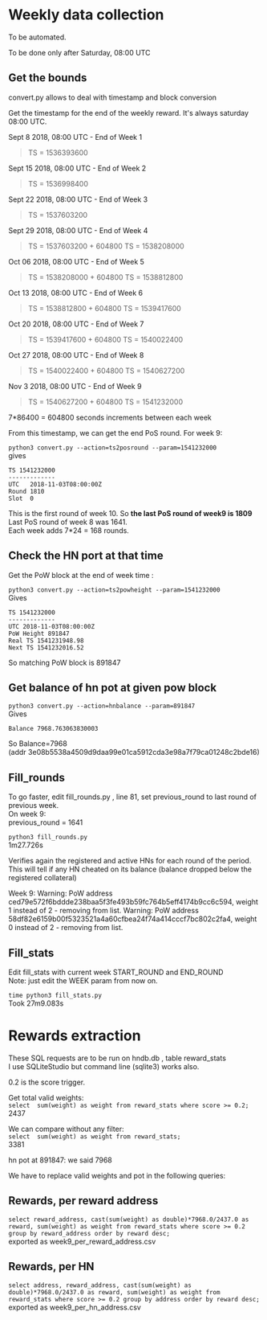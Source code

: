 # Weekly data collection

To be automated.

To be done only after Saturday, 08:00 UTC


## Get the bounds

convert.py allows to deal with timestamp and block conversion

Get the timestamp for the end of the weekly reward. It's always saturday 08:00 UTC.

Sept 8 2018, 08:00 UTC - End of Week 1
> TS = 1536393600

Sept 15 2018, 08:00 UTC - End of Week 2
> TS = 1536998400

Sept 22 2018, 08:00 UTC - End of Week 3
> TS = 1537603200

Sept 29 2018, 08:00 UTC - End of Week 4
> TS = 1537603200 + 604800
> TS = 1538208000

Oct 06 2018, 08:00 UTC - End of Week 5
> TS = 1538208000 + 604800
> TS = 1538812800

Oct 13 2018, 08:00 UTC - End of Week 6
> TS = 1538812800 + 604800
> TS = 1539417600

Oct 20 2018, 08:00 UTC - End of Week 7
> TS = 1539417600 + 604800
> TS = 1540022400

Oct 27 2018, 08:00 UTC - End of Week 8
> TS = 1540022400 + 604800
> TS = 1540627200

Nov 3 2018, 08:00 UTC - End of Week 9
> TS = 1540627200 + 604800
> TS = 1541232000

7*86400 = 604800 seconds increments between each week

From this timestamp, we can get the end PoS round. For week 9:

`python3 convert.py --action=ts2posround --param=1541232000`  
gives 
```
TS 1541232000
-------------
UTC   2018-11-03T08:00:00Z
Round 1810
Slot  0
```
This is the first round of week 10. So **the last PoS round of week9 is 1809**  
Last PoS round of week 8 was 1641.  
Each week adds 7*24 = 168 rounds.

## Check the HN port at that time

Get the PoW block at the end of week time :

`python3 convert.py --action=ts2powheight --param=1541232000`  
Gives
```
TS 1541232000
-------------
UTC 2018-11-03T08:00:00Z
PoW Height 891847
Real TS 1541231948.98
Next TS 1541232016.52
```

So matching PoW block is 891847

## Get balance of hn pot at given pow block

`python3 convert.py --action=hnbalance --param=891847`  
Gives
```
Balance 7968.763063830003
```

So Balance=7968  
(addr  3e08b5538a4509d9daa99e01ca5912cda3e98a7f79ca01248c2bde16)


## Fill_rounds

To go faster, edit fill_rounds.py , line 81, set previous_round to last round of previous week.   
On week 9:  
previous_round = 1641 

`python3 fill_rounds.py`  
1m27.726s

Verifies again the registered and active HNs for each round of the period.    
This will tell if any HN cheated on its balance (balance dropped below the registered collateral)


Week 9:
Warning: PoW address ced79e572f6bddde238baa5f3fe493b59fc764b5eff4174b9cc6c594, weight 1 instead of 2 - removing from list.
Warning: PoW address 58df82e6159b00f5323521a4a60cfbea24f74a414cccf7bc802c2fa4, weight 0 instead of 2 - removing from list.

## Fill_stats

Edit fill_stats with current week START_ROUND and END_ROUND  
Note: just edit the WEEK param from now on.

`time python3 fill_stats.py`  
Took 27m9.083s

# Rewards extraction

These SQL requests are to be run on hndb.db , table reward_stats  
I use SQLiteStudio but command line (sqlite3) works also.

0.2 is the score trigger.

Get total valid weights:  
`select  sum(weight) as weight from reward_stats where score >= 0.2;`  
2437  

We can compare without any filter:  
`select  sum(weight) as weight from reward_stats;`  
3381  


hn pot at 891847: we said 7968

We have to replace valid weights and pot in the following queries:

## Rewards, per reward address  
`select reward_address, cast(sum(weight) as double)*7968.0/2437.0 as reward, sum(weight) as weight from reward_stats where score >= 0.2 group by reward_address order by reward desc;`  
exported as week9_per_reward_address.csv

## Rewards, per HN
`select address, reward_address, cast(sum(weight) as double)*7968.0/2437.0 as reward, sum(weight) as weight from reward_stats where score >= 0.2 group by address order by reward desc;`
exported as week9_per_hn_address.csv
